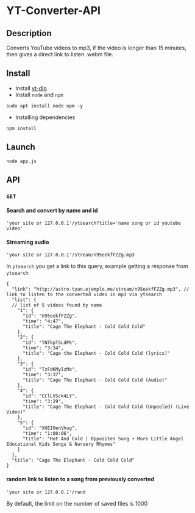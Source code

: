 # YT-Converter-API #

## Description ##

Converts YouTube videos to mp3, if the video is longer than 15 minutes, then gives a direct link to listen .webm file.

## Install ##
+ Install [yt-dlp](https://github.com/yt-dlp/yt-dlp)
+ Install ```node``` and ```npm``` 
```
sudo apt install node npm -y 
```
+ Installing dependencies 
```
npm install
```
## Launch ##
```
node app.js
```
## API ##
### ```GET``` ###
#### Search and convert by name and id #### 
```
'your site or 127.0.0.1'/ytsearch?title='name song or id youtube video'
```
#### Streaming audio ####
```
'your site or 127.0.0.1'/stream/n95eekfFZZg.mp3
```
In ```ytsearch``` you get a link to this query, example getting a response from ```ytsearch```:
```
{
  "link": "http://astro-tyan.ejemplo.me/stream/n95eekfFZZg.mp3", // link to listen to the converted video in mp3 via ytsearch
  "list": {
  // list of 5 videos found by name
    "1": {
      "id": "n95eekfFZZg",
      "time": "4:47",
      "title": "Cage The Elephant - Cold Cold Cold"
    },
    "2": {
      "id": "TNTkpTSLdPk",
      "time": "3:34",
      "title": "Cage the Elephant - Cold Cold Cold (lyrics)"
    },
    "3": {
      "id": "TzFdKMyIzMo",
      "time": "3:37",
      "title": "Cage The Elephant - Cold Cold Cold (Audio)"
    },
    "4": {
      "id": "CClLVSck4LY",
      "time": "3:29",
      "title": "Cage The Elephant - Cold Cold Cold (Unpeeled) (Live Video)"
    },
    "5": {
      "id": "XUEI0enVhug",
      "time": "1:00:06",
      "title": "Hot And Cold | Opposites Song + More Little Angel Educational Kids Songs & Nursery Rhymes"
    }
  },
  "title": "Cage The Elephant - Cold Cold Cold"
}
```
#### random link to listen to a song from previously converted ####
```
'your site or 127.0.0.1'/rand
```
By default, the limit on the number of saved files is 1000
